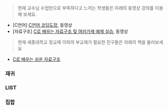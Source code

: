 
> 현재 교수님 수업만으로 부족하다고 느끼는 학생들은 아래의 동영상 강의를 이용해 보세요.
- [C언어] [C언어 코딩도장](https://dojang.io/course/view.php?id=2), 동영상 
- [자료구조] [C로 배우는 자료구조 및 여러가제 예제 실습](https://www.inflearn.com/course/c%EB%A1%9C-%EB%B0%B0%EC%9A%B0%EB%8A%94-%EC%9E%90%EB%A3%8C%EA%B5%AC%EC%A1%B0-%EB%B0%8F-%EC%97%AC%EB%9F%AC%EA%B0%80%EC%A7%80-%EC%98%88%EC%A0%9C-%EC%8B%A4%EC%8A%B5/%EC%8B%9C%EA%B0%84%EB%B3%B5%EC%9E%A1%EB%8F%84%EC%99%80-%EC%A0%90%EA%B7%BC%EC%A0%81-%EB%B6%84%EC%84%9D-2/), 동영상

> 현재 세종대학교 정교재 이외의 부교재가 필요한 친구들은 아래의 책을 둘러보세요
- [C로 배우는 쉬운 자료구조](http://www.hanbit.co.kr/store/books/look.php?p_code=B7355732474)


### 재귀


### LIST


### 집합

